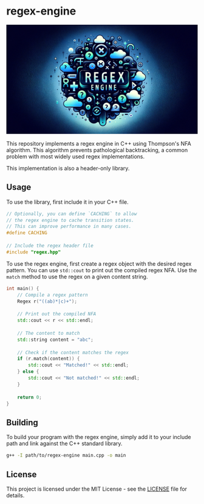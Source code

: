 # regex-engine

![Header Image](assets/header.png)

This repository implements a regex engine in C++ using Thompson's NFA algorithm. This algorithm prevents pathological backtracking, a common problem with most widely used regex implementations.

This implementation is also a header-only library.

## Usage

To use the library, first include it in your C++ file.

```c++
// Optionally, you can define `CACHING` to allow
// the regex engine to cache transition states.
// This can improve performance in many cases.
#define CACHING

// Include the regex header file
#include "regex.hpp"
```

To use the regex engine, first create a regex object with the desired regex pattern. You can use `std::cout` to print out the compiled regex NFA. Use the `match` method to use the regex on a given content string.

```c++
int main() {
    // Compile a regex pattern
    Regex r("((ab)*|c)+");

    // Print out the compiled NFA
    std::cout << r << std::endl;

    // The content to match
    std::string content = "abc";

    // Check if the content matches the regex
    if (r.match(content)) {
        std::cout << "Matched!" << std::endl;
    } else {
        std::cout << "Not matched!" << std::endl;
    }

    return 0;
}
```

## Building

To build your program with the regex engine, simply add it to your include path and link against the C++ standard library.

```bash
g++ -I path/to/regex-engine main.cpp -o main
```

## License

This project is licensed under the MIT License - see the [LICENSE](LICENSE) file for details.
